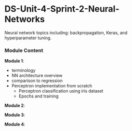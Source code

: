 # DS-Unit-4-Sprint-2-Neural-Networks
Neural network topics including: backpropagation, Keras, and hyperparameter tuning.

### Module Content

**Module 1**: 

* terminology 
* NN architecture overview
* comparison to regression
* Perceptron implementation from scratch
  - Perceptron classification using iris dataset
  - Epochs and training
  

**Module 2**:

**Module 3**:

**Module 4**:
